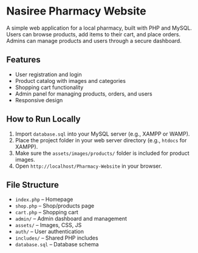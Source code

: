 # Nasiree Pharmacy Website

A simple web application for a local pharmacy, built with PHP and MySQL. Users can browse products, add items to their cart, and place orders. Admins can manage products and users through a secure dashboard.

## Features
- User registration and login
- Product catalog with images and categories
- Shopping cart functionality
- Admin panel for managing products, orders, and users
- Responsive design

## How to Run Locally
1. Import `database.sql` into your MySQL server (e.g., XAMPP or WAMP).
2. Place the project folder in your web server directory (e.g., `htdocs` for XAMPP).
3. Make sure the `assets/images/products/` folder is included for product images.
4. Open `http://localhost/Pharmacy-Website` in your browser.


## File Structure
- `index.php` – Homepage
- `shop.php` – Shop/products page
- `cart.php` – Shopping cart
- `admin/` – Admin dashboard and management
- `assets/` – Images, CSS, JS
- `auth/` – User authentication
- `includes/` – Shared PHP includes
- `database.sql` – Database schema
